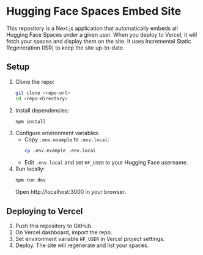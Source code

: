  # Hugging Face Spaces Embed Site

 This repository is a Next.js application that automatically embeds all Hugging Face Spaces under a given user. When you deploy to Vercel, it will fetch your spaces and display them on the site. It uses Incremental Static Regeneration (ISR) to keep the site up-to-date.

 ## Setup

 1. Clone the repo:
    ```bash
    git clone <repo-url>
    cd <repo-directory>
    ```
 2. Install dependencies:
    ```bash
    npm install
    ```
 3. Configure environment variables:
    - Copy `.env.example` to `.env.local`:
      ```bash
      cp .env.example .env.local
      ```
    - Edit `.env.local` and set `HF_USER` to your Hugging Face username.
 4. Run locally:
    ```bash
    npm run dev
    ```
    Open http://localhost:3000 in your browser.

 ## Deploying to Vercel

 1. Push this repository to GitHub.
 2. On Vercel dashboard, import the repo.
 3. Set environment variable `HF_USER` in Vercel project settings.
 4. Deploy. The site will regenerate and list your spaces.